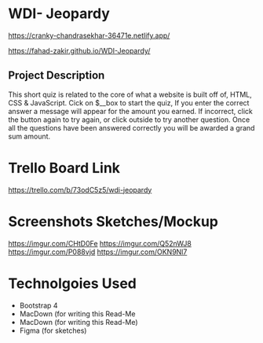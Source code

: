 # WDI- Jeopardy

https://cranky-chandrasekhar-36471e.netlify.app/

https://fahad-zakir.github.io/WDI-Jeopardy/

## Project Description
This short quiz is related to the core of what a website is built off of, HTML, CSS & JavaScript. Cick on $__box to start the quiz, If you enter the correct answer a message will appear for the amount you earned. If incorrect, click the button again to try again, or click outside to try another question. Once all the questions have been answered correctly you will be awarded a grand sum amount.

# Trello Board Link
https://trello.com/b/73odC5z5/wdi-jeopardy

# Screenshots Sketches/Mockup
https://imgur.com/CHtD0Fe https://imgur.com/Q52nWJ8 https://imgur.com/P088vjd https://imgur.com/OKN9Nl7



# Technolgoies Used
* Bootstrap 4
* MacDown (for writing this Read-Me
* MacDown (for writing this Read-Me)
* Figma (for sketches)



                   